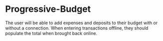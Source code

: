 # Progressive-Budget
The user will be able to add expenses and deposits to their budget with or without a connection. When entering transactions offline, they should populate the total when brought back online.
